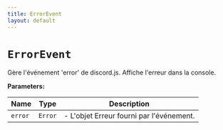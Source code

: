 ```yaml
---
title: ErrorEvent
layout: default
---
```


# `ErrorEvent`

Gère l'événement 'error' de discord.js. Affiche l'erreur dans la console.

**Parameters:**

| Name | Type | Description |
| ---- | ---- | ----------- |
| `error` | `Error` | - L'objet Erreur fourni par l'événement. |

